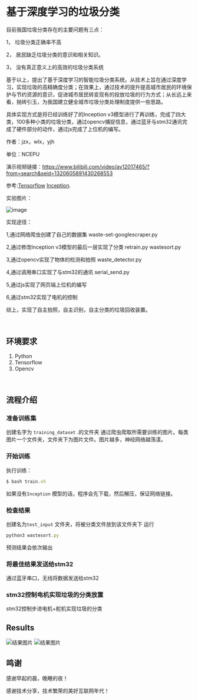 # 基于深度学习的垃圾分类

目前我国垃圾分类存在的主要问题有三点：

1，	垃圾分类正确率不高

2，	居民缺乏垃圾分类的意识和相关知识。

3，	没有真正意义上的高效的垃圾分类系统

基于以上，提出了基于深度学习的智能垃圾分类系统。从技术上旨在通过深度学习，实现垃圾的高精确度分类；在效果上，通过技术的提升提高城市居民的环境保护与节约资源的意识，促进城市居民转变现有的投放垃圾的行为方式；从长远上来看，抛砖引玉，为我国建立健全城市垃圾分类处理制度提供一些思路。

具体实现方式是将已经训练好了的Inception v3模型进行了再训练，完成了四大类，100多种小类的垃圾分类，通过opencv捕捉信息，通过蓝牙与stm32通讯完成了硬件部分的动作，通过js完成了上位机的编写。


作者：jzx，wlx，yjh

单位：NCEPU

演示视频链接：https://www.bilibili.com/video/av12017465/?from=search&seid=1320605891430268553

参考:[Tensorflow](https://www.tensorflow.org/)
[Inception](https://research.googleblog.com/2016/03/train-your-own-image-classifier-with.html).

实验图片：

![image](https://github.com/lab135-ncepu/DL-wastesort/blob/master/pictures/1.jpg)



实现途径：

1,通过网络爬虫创建了自己的数据集 waste-set-googlescraper.py

2,通过修改Inception v3模型的最后一层实现了分类  retrain.py wastesort.py

3,通过opencv实现了物体的检测和拍照 waste_detector.py

4,通过调用串口实现了与stm32的通讯 serial_send.py

5,通过js实现了网页端上位机的编写  

6,通过stm32实现了电机的控制 

综上，实现了自主拍照，自主识别，自主分类的垃圾回收装置。

<br/>

## 环境要求

1. Python
2. Tensorflow
3. Opencv
<br/>

## 流程介绍

### 准备训练集 
创建名字为 ``training_dataset`` .的文件夹 通过爬虫爬取所需要训练的图片。每类图片一个文件夹，文件夹下为图片文件。图片越多，神经网络越荡漾。

### 开始训练

执行训练：
```javascript
$ bash train.sh
```
如果没有``Inception`` 模型的话，程序会先下载，然后解压，保证网络链接。

### 检查结果
创建名为``test_input`` 文件夹，将被分类文件放到该文件夹下 
运行

```javascript
python3 wastesort.py
```

预测结果会依次输出

### 将最佳结果发送给stm32
通过蓝牙串口，无线将数据发送给stm32


### stm32控制电机实现垃圾的分类放置
stm32控制步进电机+舵机实现垃圾的分类
## Results

![结果图片](https://github.com/lab135-ncepu/DL-wastesort/blob/master/pictures/BANANA.png)
![结果图片](https://github.com/lab135-ncepu/DL-wastesort/blob/master/pictures/BOTTLE.png)




## 鸣谢
感谢早起的晨，晚睡的夜！

感谢技术分享，技术繁荣的美好互联网年代！
